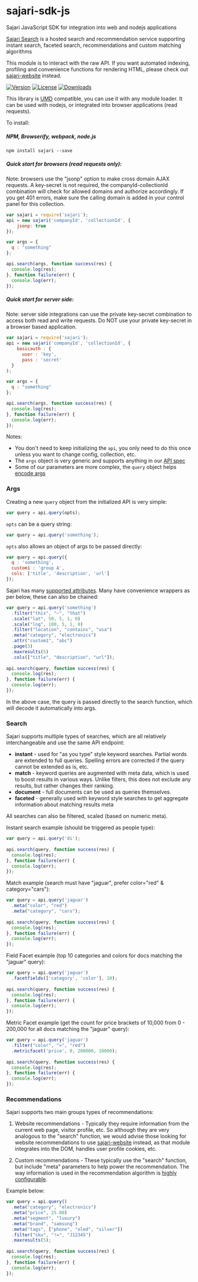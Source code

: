 # sajari-sdk-js
Sajari JavaScript SDK for integration into web and nodejs applications

[Sajari Search](https://www.sajari.com) is a hosted search and recommendation service supporting instant search, faceted search, recommendations and custom matching algorithms

This module is to interact with the raw API. If you want automated indexing, profiling and convenience functions for rendering HTML, please check out [sajari-website](https://github.com/sajari/sajari-sdk-website) instead.

[![Version][version-svg]][package-url] [![License][license-image]][license-url] [![Downloads][downloads-image]][downloads-url]

[license-image]: http://img.shields.io/badge/license-MIT-green.svg?style=flat-square
[license-url]: LICENSE.txt
[downloads-image]: https://img.shields.io/npm/dm/sajari.svg?style=flat-square
[downloads-url]: http://npm-stat.com/charts.html?package=sajari
[version-svg]: https://img.shields.io/npm/v/sajari.svg?style=flat-square
[package-url]: https://npmjs.org/package/sajari

This library is [UMD](https://github.com/umdjs/umd) compatible, you can use it with any module loader. It can be used with nodejs, or integrated into browser applications (read requests). 

To install:

##### NPM, Browserify, webpack, node.js
```
npm install sajari --save
```

##### Quick start for browsers (read requests only):

Note: browsers use the "jsonp" option to make cross domain AJAX requests. A key-secret is not required, the companyId-collectionId combination will check for allowed domains and authorize accordingly. If you get 401 errors, make sure the calling domain is added in your control panel for this collection.

```js
var sajari = require('sajari');
api = new sajari('companyId', 'collectionId', {
	jsonp: true
});

var args = {
  q : "something"
};

api.search(args, function success(res) {
  console.log(res);
}, function failure(err) {
  console.log(err);
});
```

##### Quick start for server side:

Note: server side integrations can use the private key-secret combination to access both read and write requests. Do NOT use your private key-secret in a browser based application.

```js
var sajari = require('sajari');
api = new sajari('companyId', 'collectionId', {
	basicauth : {
	  user : 'key',
	  pass : 'secret'
  }
);

var args = {
  q : "something"
};

api.search(args, function success(res) {
  console.log(res);
}, function failure(err) {
  console.log(err);
});
```

Notes:
- You don't need to keep initializing the `api`, you only need to do this once unless you want to change config, collection, etc.
- The `args` object is very generic and supports anything in our [API spec](https://www.sajari.com/api-documentation#attributes)
- Some of our parameters are more complex, the `query` object helps [encode args](#args)

### Args

Creating a new `query` object from the initialized API is very simple:
```js
var query = api.query(opts);
```

`opts` can be a query string:
```js
var query = api.query('something');
```

`opts` also allows an object of args to be passed directly:
```js
var query = api.query({
  q : 'something',
  custom1 : 'group A',
  cols: ['title', 'description', 'url']
});
```

Sajari has many [supported attributes](https://www.sajari.com/api-documentation#attributes). Many have convenience wrappers as per below, these can also be chained:
```js
var query = api.query('something')
  .filter("this", "~", "that")
  .scale("lat", 50, 5, 1, 0)
  .scale("lng", 100, 5, 1, 0)
  .filter("location", "contains", "usa")
  .meta("category", "electronics")
  .attr("custom1", "abc")
  .page(3)
  .maxresults(5)
  .cols(["title", "description", "url"]);
	
api.search(query, function success(res) {
  console.log(res);
}, function failure(err) {
  console.log(err);
});
```

In the above case, the query is passed directly to the search function, which will decode it automatically into args.


### Search

Sajari supports multiple types of searches, which are all relatively interchangeable and use the same API endpoint:

- **instant** - used for "as you type" style keyword searches. Partial words are extended to full queries. Spelling errors are corrected if the query cannot be extended as is, etc.
- **match** - keyword queries are augmented with meta data, which is used to boost results in various ways. Unlike filters, this does not exclude any results, but rather changes their ranking.
- **document** - full documents can be used as queries themselves. 
- **faceted** - generally used with keyword style searches to get aggregate information about matching results meta

All searches can also be filtered, scaled (based on numeric meta).

Instant search example (should be triggered as people type):
```js
var query = api.query('di');
	
api.search(query, function success(res) {
  console.log(res);
}, function failure(err) {
  console.log(err);
});
```

Match example (search must have "jaguar", prefer color="red" & category="cars"):
```js
var query = api.query('jaguar')
  .meta("color", "red")
  .meta("category", "cars");
	
api.search(query, function success(res) {
  console.log(res);
}, function failure(err) {
  console.log(err);
});
```

Field Facet example (top 10 categories and colors for docs matching the "jaguar" query):
```js
var query = api.query('jaguar')
  .facetfields(['category', 'color'], 10);
	
api.search(query, function success(res) {
  console.log(res);
}, function failure(err) {
  console.log(err);
});
```

Metric Facet example (get the count for price brackets of 10,000 from 0 - 200,000 for all docs matching the "jaguar" query): 
```js
var query = api.query('jaguar')
  .filter("color", "=", "red")
  .metricfacet('price', 0, 200000, 10000);
	
api.search(query, function success(res) {
  console.log(res);
}, function failure(err) {
  console.log(err);
});
```


### Recommendations

Sajari supports two main groups types of recommendations: 

1. Website recommendations - Typically they require information from the current web page, visitor profile, etc. So although they are very analogous to the "search" function, we would advise those looking for website recommendations to use [sajari-website](https://github.com/sajari/sajari-sdk-website) instead, as that module integrates into the DOM, handles user profile cookies, etc.

2. Custom recommendations - These typically use the "search" function, but include "meta" parameters to help power the recommendation. The way information is used in the recommendation algorithm is [highly configurable](https://www.sajari.com/configuration#fields).

Example below:

```js
var query = api.query()
  .meta("category", "electronics")
  .meta("price", 25.00)
  .meta("segment", "luxury")
  .meta("brand", "samsung")
  .meta("tags", ["phone", "oled", "silver"])
  .filter("sku", "!=", "J12345")
  .maxresults(5);
  
api.search(query, function success(res) {
  console.log(res);
}, function failure(err) {
  console.log(err);
});
```


